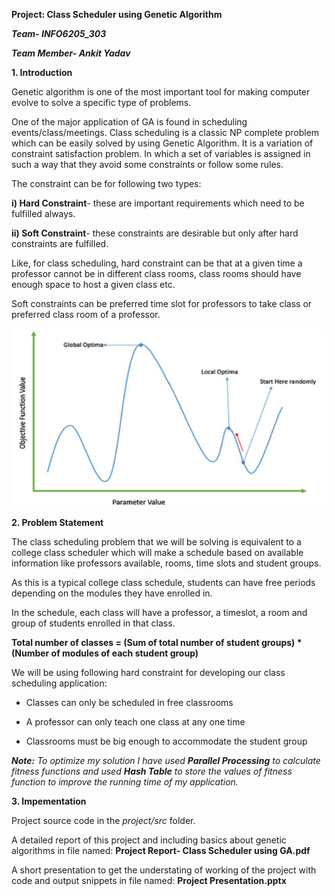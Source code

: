 ****Project: Class Scheduler using Genetic Algorithm****

***Team- INFO6205_303***

***Team Member- Ankit Yadav***

**1. Introduction**

Genetic algorithm is one of the most important tool for making computer
evolve to solve a specific type of problems.

One of the major application of GA is found in scheduling
events/class/meetings. Class scheduling is a classic NP complete problem
which can be easily solved by using Genetic Algorithm. It is a variation
of constraint satisfaction problem. In which a set of variables is
assigned in such a way that they avoid some constraints or follow some
rules.

The constraint can be for following two types:

**i) Hard Constraint**- these are important requirements which need to
be fulfilled always.

**ii) Soft Constraint**- these constraints are desirable but only after
hard constraints are fulfilled.

Like, for class scheduling, hard constraint can be that at a given time
a professor cannot be in different class rooms, class rooms should have
enough space to host a given class etc.

Soft constraints can be preferred time slot for professors to take class
or preferred class room of a professor.

![GA Motivation](media/image1.png)

**2. Problem Statement**

The class scheduling problem that we will be solving is equivalent to a
college class scheduler which will make a schedule based on available
information like professors available, rooms, time slots and student
groups.

As this is a typical college class schedule, students can have free
periods depending on the modules they have enrolled in.

In the schedule, each class will have a professor, a timeslot, a room
and group of students enrolled in that class.

**Total number of classes = (Sum of total number of student groups) \*
(Number of modules of each student group)**

We will be using following hard constraint for developing our class
scheduling application:

-   Classes can only be scheduled in free classrooms

-   A professor can only teach one class at any one time

-   Classrooms must be big enough to accommodate the student group

***Note:** To optimize my solution I have used **Parallel
Processing** to calculate fitness functions and used **Hash Table** to
store the values of fitness function to improve the running time of my
application.*

**3. Impementation**

Project source code in the *project/src* folder.

A detailed report of this project and including basics about genetic
algorithms in file named: **Project Report- Class Scheduler using
GA.pdf**

A short presentation to get the understating of working of the project
with code and output snippets in file named: **Project
Presentation.pptx**


